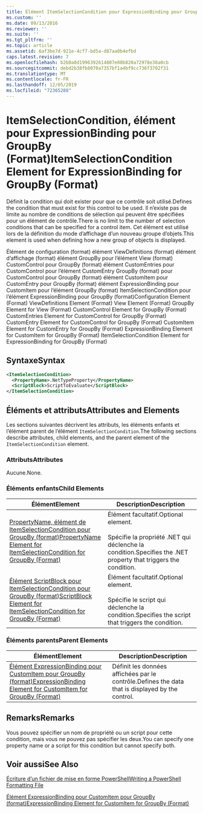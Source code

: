 ```yaml
---
title: Élément ItemSelectionCondition pour ExpressionBinding pour GroupBy (format) | Microsoft Docs
ms.custom: ''
ms.date: 09/13/2016
ms.reviewer: ''
ms.suite: ''
ms.tgt_pltfrm: ''
ms.topic: article
ms.assetid: 6af3be7d-921e-4cf7-bd5a-d87aa0b4efbd
caps.latest.revision: 7
ms.openlocfilehash: b2b0a0d1996392614807e08b820a72978e38a0cb
ms.sourcegitcommit: debd2b38fb8070a7357bf1a4bf9cc736f3702f31
ms.translationtype: MT
ms.contentlocale: fr-FR
ms.lasthandoff: 12/05/2019
ms.locfileid: "72365288"
---
```

# <a name="itemselectioncondition-element-for-expressionbinding-for-groupby-format"></a><span data-ttu-id="ed83b-102">ItemSelectionCondition, élément pour ExpressionBinding pour GroupBy (Format)</span><span class="sxs-lookup"><span data-stu-id="ed83b-102">ItemSelectionCondition Element for ExpressionBinding for GroupBy (Format)</span></span>

<span data-ttu-id="ed83b-103">Définit la condition qui doit exister pour que ce contrôle soit utilisé.</span><span class="sxs-lookup"><span data-stu-id="ed83b-103">Defines the condition that must exist for this control to be used.</span></span> <span data-ttu-id="ed83b-104">Il n’existe pas de limite au nombre de conditions de sélection qui peuvent être spécifiées pour un élément de contrôle.</span><span class="sxs-lookup"><span data-stu-id="ed83b-104">There is no limit to the number of selection conditions that can be specified for a control item.</span></span> <span data-ttu-id="ed83b-105">Cet élément est utilisé lors de la définition du mode d’affichage d’un nouveau groupe d’objets.</span><span class="sxs-lookup"><span data-stu-id="ed83b-105">This element is used when defining how a new group of objects is displayed.</span></span>

<span data-ttu-id="ed83b-106">Élément de configuration (format) élément ViewDefinitions (format) élément d’affichage (format) élément GroupBy pour l’élément View (format) CustomControl pour GroupBy (format) élément CustomEntries pour CustomControl pour l’élément CustomEntry GroupBy (format) pour CustomControl pour GroupBy (format) élément CustomItem pour CustomEntry pour GroupBy (format) élément ExpressionBinding pour CustomItem pour l’élément GroupBy (format) ItemSelectionCondition pour l’élément ExpressionBinding pour GroupBy (format)</span><span class="sxs-lookup"><span data-stu-id="ed83b-106">Configuration Element (Format) ViewDefinitions Element (Format) View Element (Format) GroupBy Element for View (Format) CustomControl Element for GroupBy (Format) CustomEntries Element for CustomControl for GroupBy (Format) CustomEntry Element for CustomControl for GroupBy (Format) CustomItem Element for CustomEntry for GroupBy (Format) ExpressionBinding Element for CustomItem for GroupBy (Format) ItemSelectionCondition Element for ExpressionBinding for GroupBy (Format)</span></span>

## <a name="syntax"></a><span data-ttu-id="ed83b-107">Syntaxe</span><span class="sxs-lookup"><span data-stu-id="ed83b-107">Syntax</span></span>

```xml
<ItemSelectionCondition>
  <PropertyName>.NetTypeProperty</PropertyName>
  <ScriptBlock>ScriptToEvaluate</ScriptBlock>
</ItemSelectionCondition>
```

## <a name="attributes-and-elements"></a><span data-ttu-id="ed83b-108">Éléments et attributs</span><span class="sxs-lookup"><span data-stu-id="ed83b-108">Attributes and Elements</span></span>

<span data-ttu-id="ed83b-109">Les sections suivantes décrivent les attributs, les éléments enfants et l’élément parent de l’élément `ItemSelectionCondition`.</span><span class="sxs-lookup"><span data-stu-id="ed83b-109">The following sections describe attributes, child elements, and the parent element of the `ItemSelectionCondition` element.</span></span>

### <a name="attributes"></a><span data-ttu-id="ed83b-110">Attributs</span><span class="sxs-lookup"><span data-stu-id="ed83b-110">Attributes</span></span>

<span data-ttu-id="ed83b-111">Aucune.</span><span class="sxs-lookup"><span data-stu-id="ed83b-111">None.</span></span>

### <a name="child-elements"></a><span data-ttu-id="ed83b-112">Éléments enfants</span><span class="sxs-lookup"><span data-stu-id="ed83b-112">Child Elements</span></span>

|<span data-ttu-id="ed83b-113">Élément</span><span class="sxs-lookup"><span data-stu-id="ed83b-113">Element</span></span>|<span data-ttu-id="ed83b-114">Description</span><span class="sxs-lookup"><span data-stu-id="ed83b-114">Description</span></span>|
|-------------|-----------------|
|[<span data-ttu-id="ed83b-115">PropertyName, élément de ItemSelectionCondition pour GroupBy (format)</span><span class="sxs-lookup"><span data-stu-id="ed83b-115">PropertyName Element for ItemSelectionCondition for GroupBy (Format)</span></span>](./propertyname-element-for-itemselectioncondition-for-groupby-format.md)|<span data-ttu-id="ed83b-116">Élément facultatif.</span><span class="sxs-lookup"><span data-stu-id="ed83b-116">Optional element.</span></span><br /><br /> <span data-ttu-id="ed83b-117">Spécifie la propriété .NET qui déclenche la condition.</span><span class="sxs-lookup"><span data-stu-id="ed83b-117">Specifies the .NET property that triggers the condition.</span></span>|
|[<span data-ttu-id="ed83b-118">Élément ScriptBlock pour ItemSelectionCondition pour GroupBy (format)</span><span class="sxs-lookup"><span data-stu-id="ed83b-118">ScriptBlock Element for ItemSelectionCondition for GroupBy (Format)</span></span>](./scriptblock-element-for-itemselectioncondition-for-groupby-format.md)|<span data-ttu-id="ed83b-119">Élément facultatif.</span><span class="sxs-lookup"><span data-stu-id="ed83b-119">Optional element.</span></span><br /><br /> <span data-ttu-id="ed83b-120">Spécifie le script qui déclenche la condition.</span><span class="sxs-lookup"><span data-stu-id="ed83b-120">Specifies the script that triggers the condition.</span></span>|

### <a name="parent-elements"></a><span data-ttu-id="ed83b-121">Éléments parents</span><span class="sxs-lookup"><span data-stu-id="ed83b-121">Parent Elements</span></span>

|<span data-ttu-id="ed83b-122">Élément</span><span class="sxs-lookup"><span data-stu-id="ed83b-122">Element</span></span>|<span data-ttu-id="ed83b-123">Description</span><span class="sxs-lookup"><span data-stu-id="ed83b-123">Description</span></span>|
|-------------|-----------------|
|[<span data-ttu-id="ed83b-124">Élément ExpressionBinding pour CustomItem pour GroupBy (format)</span><span class="sxs-lookup"><span data-stu-id="ed83b-124">ExpressionBinding Element for CustomItem for GroupBy (Format)</span></span>](./expressionbinding-element-for-customitem-for-groupby-format.md)|<span data-ttu-id="ed83b-125">Définit les données affichées par le contrôle.</span><span class="sxs-lookup"><span data-stu-id="ed83b-125">Defines the data that is displayed by the control.</span></span>|

## <a name="remarks"></a><span data-ttu-id="ed83b-126">Remarks</span><span class="sxs-lookup"><span data-stu-id="ed83b-126">Remarks</span></span>

<span data-ttu-id="ed83b-127">Vous pouvez spécifier un nom de propriété ou un script pour cette condition, mais vous ne pouvez pas spécifier les deux.</span><span class="sxs-lookup"><span data-stu-id="ed83b-127">You can specify one property name or a script for this condition but cannot specify both.</span></span>

## <a name="see-also"></a><span data-ttu-id="ed83b-128">Voir aussi</span><span class="sxs-lookup"><span data-stu-id="ed83b-128">See Also</span></span>

[<span data-ttu-id="ed83b-129">Écriture d’un fichier de mise en forme PowerShell</span><span class="sxs-lookup"><span data-stu-id="ed83b-129">Writing a PowerShell Formatting File</span></span>](./writing-a-powershell-formatting-file.md)

[<span data-ttu-id="ed83b-130">Élément ExpressionBinding pour CustomItem pour GroupBy (format)</span><span class="sxs-lookup"><span data-stu-id="ed83b-130">ExpressionBinding Element for CustomItem for GroupBy (Format)</span></span>](./expressionbinding-element-for-customitem-for-groupby-format.md)
